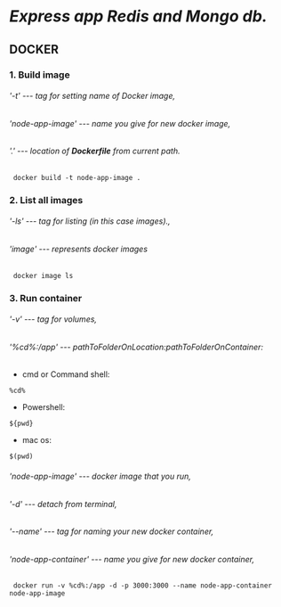# ***Express app Redis and Mongo db.***

## **DOCKER**
### **1. Build image**
###### '-t' --- tag for setting name of Docker image,
###### 'node-app-image' --- name you give for new docker image,
###### '.' --- location of ***Dockerfile*** from current path.

```
 docker build -t node-app-image . 
```

### **2. List all images**
###### '-ls' --- tag for listing (in this case images).,
###### 'image' --- represents docker images

```
 docker image ls  
```

### **3. Run container**
###### '-v' --- tag for volumes,
###### '%cd%:/app' --- _pathToFolderOnLocation:pathToFolderOnContainer_:
- cmd or Command shell:  
```
%cd%
```
- Powershell:  
```
${pwd}
```
- mac os:  
```
$(pwd)
```
###### 'node-app-image' --- docker image that you run,
###### '-d' --- detach from terminal,
###### '--name' --- tag  for naming your new docker container,
###### 'node-app-container' --- name you give for new docker container,
```
 docker run -v %cd%:/app -d -p 3000:3000 --name node-app-container node-app-image
```